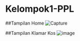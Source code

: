# Kelompok1-PPL
##Tampilan Home
![Capture](https://github.com/FikihYuhadaSena20312060/Kelompok1-PPL/assets/107987153/a9d09948-440b-4b10-a991-55b1cff4b18d)

##Tampilan KIamar Kos
![image](https://github.com/FikihYuhadaSena20312060/Kelompok1-PPL/assets/107987153/c51775c9-b94a-410e-80c7-b22d07556c83)

